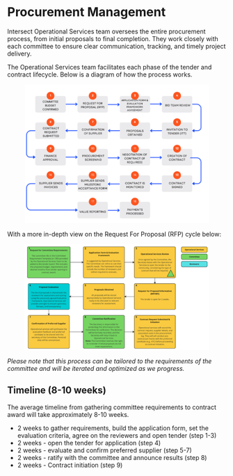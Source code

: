 # Procurement Management

Intersect Operational Services team oversees the entire procurement process, from initial proposals to final completion. They work closely with each committee to ensure clear communication, tracking, and timely project delivery.

The Operational Services team facilitates each phase of the tender and contract lifecycle. Below is a diagram of how the process works.

<figure><img src="../../.gitbook/assets/image (1) (1) (1).png" alt=""><figcaption></figcaption></figure>

With a more in-depth view on the Request For Proposal (RFP) cycle below:

<figure><img src="../../.gitbook/assets/image.png" alt=""><figcaption></figcaption></figure>

_Please note that this process can be tailored to the requirements of the committee and will be iterated and optimized as we progress._

## Timeline (8-10 weeks)

The average timeline from gathering committee requirements to contract award will take approximately 8-10 weeks.

* 2 weeks to gather requirements, build the application form, set the evaluation criteria, agree on the reviewers and open tender (step 1-3)
* 2 weeks - open the tender for application (step 4)
* 2 weeks - evaluate and confirm preferred supplier (step 5-7)
* 2 weeks - ratify with the committee and announce results (step 8)
* 2 weeks - Contract initiation (step 9)

